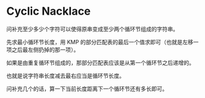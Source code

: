 # Cyclic Nacklace

问补充至少多少个字符可以使得原串变成至少两个循环节组成的字符串。

先求最小循环节长度，用 KMP 的部分匹配表的最后一个值求即可（也就是左移一项之后最左侧扔掉的那一项）。

如果是由重复循环节组成的，那部分匹配表应该是从第一个循环节之后递增的。

也就是说字符串长度减去最右应当是循环节长度。

问补充几个的话，算一下当前长度距离下一个循环节还有多长即可。
